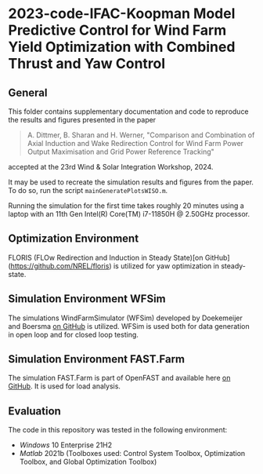 # 2023-code-IFAC-Koopman Model Predictive Control for Wind Farm Yield Optimization with Combined Thrust and Yaw Control

## General

This folder contains supplementary documentation and code to reproduce the results and figures presented in the paper 


> A. Dittmer, B. Sharan and H. Werner, "Comparison and Combination of Axial Induction and Wake Redirection Control for Wind Farm Power Output Maximisation and Grid Power Reference Tracking"

accepted at the 23rd Wind & Solar Integration Workshop, 2024.

It may be used to recreate the simulation results and figures from the paper. To do so, run the script `mainGeneratePlotsWISO.m`.

Running the simulation for the first time takes roughly 20 minutes using a laptop with an 11th Gen Intel(R) Core(TM) i7-11850H @ 2.50GHz processor.

## Optimization Environment
FLORIS (FLOw Redirection and Induction in Steady State)[on GitHub] (https://github.com/NREL/floris) is utilized for yaw optimization in steady-state. 

## Simulation Environment WFSim

The simulations WindFarmSimulator (WFSim) developed by Doekemeijer and Boersma [on GitHub](https://github.com/TUDelft-DataDrivenControl/WFSim) is utilized.
WFSim is used both for data generation in open loop and for closed loop testing.

## Simulation Environment FAST.Farm
The simulation FAST.Farm is part of OpenFAST and available here [on GitHub](https://github.com/OpenFAST/openfast). It is used for load analysis.

## Evaluation 

The code in this repository was tested in the following environment:

* *Windows* 10 Enterprise 21H2
* *Matlab* 2021b (Toolboxes used: Control System Toolbox, Optimization Toolbox, and Global Optimization Toolbox)


